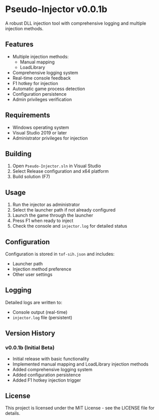 # Pseudo-Injector v0.0.1b

A robust DLL injection tool with comprehensive logging and multiple injection methods.

## Features

- Multiple injection methods:
  - Manual mapping
  - LoadLibrary
- Comprehensive logging system
- Real-time console feedback
- F1 hotkey for injection
- Automatic game process detection
- Configuration persistence
- Admin privileges verification

## Requirements

- Windows operating system
- Visual Studio 2019 or later
- Administrator privileges for injection

## Building

1. Open `Pseudo-Injector.sln` in Visual Studio
2. Select Release configuration and x64 platform
3. Build solution (F7)

## Usage

1. Run the injector as administrator
2. Select the launcher path if not already configured
3. Launch the game through the launcher
4. Press F1 when ready to inject
5. Check the console and `injector.log` for detailed status

## Configuration

Configuration is stored in `tof-sih.json` and includes:
- Launcher path
- Injection method preference
- Other user settings

## Logging

Detailed logs are written to:
- Console output (real-time)
- `injector.log` file (persistent)

## Version History

### v0.0.1b (Initial Beta)
- Initial release with basic functionality
- Implemented manual mapping and LoadLibrary injection methods
- Added comprehensive logging system
- Added configuration persistence
- Added F1 hotkey injection trigger

## License

This project is licensed under the MIT License - see the LICENSE file for details.
